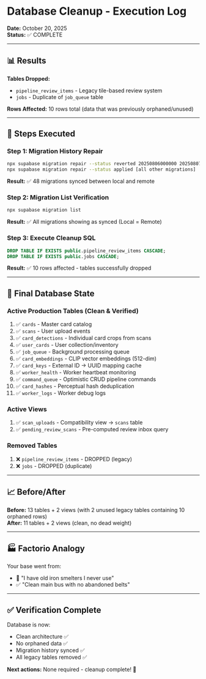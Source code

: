 # Database Cleanup - Execution Log

**Date:** October 20, 2025  
**Status:** ✅ COMPLETE

---

## 📊 Results

**Tables Dropped:**
- `pipeline_review_items` - Legacy tile-based review system
- `jobs` - Duplicate of `job_queue` table

**Rows Affected:** 10 rows total (data that was previously orphaned/unused)

---

## 🔧 Steps Executed

### Step 1: Migration History Repair
```bash
npx supabase migration repair --status reverted 20250806000000 20250807074543 20250918094532 20251008054117 20251008063900 20251008063909
npx supabase migration repair --status applied [all other migrations]
```
**Result:** ✅ 48 migrations synced between local and remote

### Step 2: Migration List Verification
```bash
npx supabase migration list
```
**Result:** ✅ All migrations showing as synced (Local = Remote)

### Step 3: Execute Cleanup SQL
```sql
DROP TABLE IF EXISTS public.pipeline_review_items CASCADE;
DROP TABLE IF EXISTS public.jobs CASCADE;
```
**Result:** ✅ 10 rows affected - tables successfully dropped

---

## 🎯 Final Database State

### **Active Production Tables** (Clean & Verified)
1. ✅ `cards` - Master card catalog
2. ✅ `scans` - User upload events
3. ✅ `card_detections` - Individual card crops from scans
4. ✅ `user_cards` - User collection/inventory
5. ✅ `job_queue` - Background processing queue
6. ✅ `card_embeddings` - CLIP vector embeddings (512-dim)
7. ✅ `card_keys` - External ID → UUID mapping cache
8. ✅ `worker_health` - Worker heartbeat monitoring
9. ✅ `command_queue` - Optimistic CRUD pipeline commands
10. ✅ `card_hashes` - Perceptual hash deduplication
11. ✅ `worker_logs` - Worker debug logs

### **Active Views**
1. ✅ `scan_uploads` - Compatibility view → `scans` table
2. ✅ `pending_review_scans` - Pre-computed review inbox query

### **Removed Tables**
1. ❌ `pipeline_review_items` - DROPPED (legacy)
2. ❌ `jobs` - DROPPED (duplicate)

---

## 📈 Before/After

**Before:** 13 tables + 2 views (with 2 unused legacy tables containing 10 orphaned rows)  
**After:** 11 tables + 2 views (clean, no dead weight)

---

## 🏭 Factorio Analogy

Your base went from:
- 🔴 "I have old iron smelters I never use"
- ✅ "Clean main bus with no abandoned belts"

---

## ✅ Verification Complete

Database is now:
- Clean architecture ✅
- No orphaned data ✅  
- Migration history synced ✅
- All legacy tables removed ✅

**Next actions:** None required - cleanup complete! 🎉

